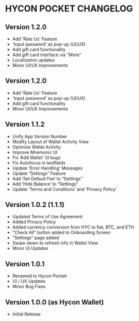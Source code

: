 HYCON POCKET CHANGELOG
======
## Version 1.2.0
- Add 'Rate Us' Feature
- 'Input password' as pop-up (UI/UX)
- Add gift card functionality
- Add gift card interface via "More"
- Localization updates
- Minor UI/UX Improvements

## Version 1.2.0
- Add 'Rate Us' Feature
- 'Input password' as pop-up (UI/UX)
- Add gift card functionality
- Minor UI/UX Improvements

## Version 1.1.2
- Unify App Version Number
- Modify Layout of Wallet Activity View
- Optimize Wallet Activity
- Improve Mnemonic UI
- Fix ‘Add Wallet’ UI bugs
- Fix Autofocus in textfields
- Update ‘Error Handling’ Messages
- Update “Settings” Feature
- Add ‘Set Default Fee’ to “Settings”
- Add ‘Hide Balance’ to “Settings”
- Update ‘Terms and Conditions’ and ‘Privacy Policy’


## Version 1.0.2 (1.1.1)
- Updated Terms of Use Agreement
- Added Privacy Policy
- Added currency conversion from HYC to fiat, BTC, and ETH
- "Check All" button added to Onboarding Screen
- "Settings" page added
- Swipe-down to refresh info in Wallet View
- Minor UI Updates


## Version 1.0.1
- Renamed to Hycon Pocket
- UI / UX Updates
- Minor Bug Fixes
  

## Version 1.0.0 (as Hycon Wallet)
- Initial Release
